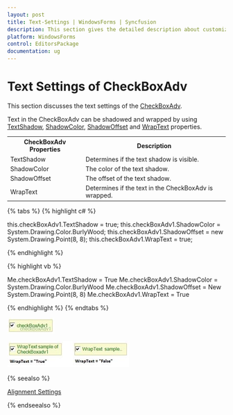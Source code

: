 ```yaml
---
layout: post
title: Text-Settings | WindowsForms | Syncfusion
description: This section gives the detailed description about customizing the text feature of CheckBoxAdv control.
platform: WindowsForms
control: EditorsPackage
documentation: ug
---
```


# Text Settings of CheckBoxAdv

This section discusses the text settings of the [CheckBoxAdv](https://help.syncfusion.com/cr/windowsforms/Syncfusion.Windows.Forms.Tools.CheckBoxAdv.html).

Text in the CheckBoxAdv can be shadowed and wrapped by using [TextShadow](https://help.syncfusion.com/cr/windowsforms/Syncfusion.Windows.Forms.Tools.CheckRadioBase.html#Syncfusion_Windows_Forms_Tools_CheckRadioBase_TextShadow), [ShadowColor](https://help.syncfusion.com/cr/windowsforms/Syncfusion.Windows.Forms.Tools.CheckRadioBase.html#Syncfusion_Windows_Forms_Tools_CheckRadioBase_ShadowColor), [ShadowOffset](https://help.syncfusion.com/cr/windowsforms/Syncfusion.Windows.Forms.Tools.CheckRadioBase.html#Syncfusion_Windows_Forms_Tools_CheckRadioBase_ShadowOffset) and [WrapText](https://help.syncfusion.com/cr/windowsforms/Syncfusion.Windows.Forms.Tools.CheckRadioBase.html#Syncfusion_Windows_Forms_Tools_CheckRadioBase_WrapText) properties.

<table>
<tr>
<th>
CheckBoxAdv Properties</th><th>
Description</th></tr>
<tr>
<td>
TextShadow</td><td>
Determines if the text shadow is visible.</td></tr>
<tr>
<td>
ShadowColor</td><td>
The color of the text shadow.</td></tr>
<tr>
<td>
ShadowOffset</td><td>
The offset of the text shadow.</td></tr>
<tr>
<td>
WrapText</td><td>
Determines if the text in the CheckBoxAdv is wrapped.</td></tr>
</table>

{% tabs %}
{% highlight c# %}

this.checkBoxAdv1.TextShadow = true;
this.checkBoxAdv1.ShadowColor = System.Drawing.Color.BurlyWood;
this.checkBoxAdv1.ShadowOffset = new System.Drawing.Point(8, 8);
this.checkBoxAdv1.WrapText = true;

{% endhighlight %}

{% highlight vb %}

Me.checkBoxAdv1.TextShadow = True
Me.checkBoxAdv1.ShadowColor = System.Drawing.Color.BurlyWood
Me.checkBoxAdv1.ShadowOffset = New System.Drawing.Point(8, 8)
Me.checkBoxAdv1.WrapText = True

{% endhighlight %}
{% endtabs %}

![Windows forms CheckBoxAdv TextShadow applied](Overview_images/CheckBoxAdv_shadow.jpeg)

![Windows forms CheckBoxAdv WrapText applied](Overview_images/CheckBoxAdv_wraptext.jpeg)


{% seealso %}

[Alignment Settings](http://help.syncfusion.com/windowsforms/checkboxadv/alignment-settings)

{% endseealso %}


